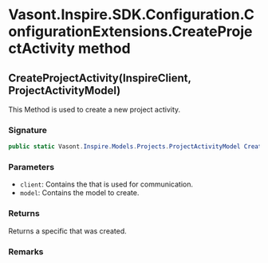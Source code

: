 # Vasont.Inspire.SDK.Configuration.ConfigurationExtensions.CreateProjectActivity method
## CreateProjectActivity(InspireClient, ProjectActivityModel)
This Method is used to create a new project activity.

### Signature
```csharp
public static Vasont.Inspire.Models.Projects.ProjectActivityModel CreateProjectActivity(InspireClient client, ProjectActivityModel model)
```
### Parameters
- `client`: Contains the  that is used for communication.
- `model`: Contains the model to create.

### Returns
Returns a specific  that was created.
### Remarks

